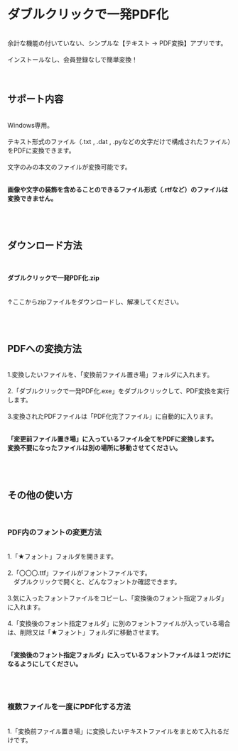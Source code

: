# ダブルクリックで一発PDF化<br>
<br>
余計な機能の付いていない、シンプルな【テキスト → PDF変換】アプリです。<br>
<br>
インストールなし、会員登録なしで簡単変換！
<br>
<br>
<br>

## サポート内容<br>
<br>
Windows専用。<br>
<br>
テキスト形式のファイル（.txt , .dat , .pyなどの文字だけで構成されたファイル）をPDFに変換できます。<br>
<br>
文字のみの本文のファイルが変換可能です。<br>
<br>

**画像や文字の装飾を含めることのできるファイル形式（.rtfなど）のファイルは変換できません。** <br>
<br>
<br>
<br>

## ダウンロード方法<br>
<br>

**ダブルクリックで一発PDF化.zip** <br>
<br>  
↑ここからzipファイルをダウンロードし、解凍してください。<br>
<br>
<br>
<br>

## PDFへの変換方法<br>
<br>
1.変換したいファイルを、「変換前ファイル置き場」フォルダに入れます。<br>
<br>
2.「ダブルクリックで一発PDF化.exe」をダブルクリックして、PDF変換を実行します。<br>
<br>
3.変換されたPDFファイルは「PDF化完了ファイル」に自動的に入ります。<br>
<br>

**「変更前ファイル置き場」に入っているファイル全てをPDFに変換します。** <br>
**変換不要になったファイルは別の場所に移動させてください。** <br>
<br>
<br>
<br>

## その他の使い方<br>
<br>

### PDF内のフォントの変更方法<br>
<br>
1.「★フォント」フォルダを開きます。<br>
<br>
2.「〇〇〇.ttf」ファイルがフォントファイルです。<br>
　ダブルクリックで開くと、どんなフォントか確認できます。<br>
<br>
3.気に入ったフォントファイルをコピーし、「変換後のフォント指定フォルダ」に入れます。<br>
<br>
4.「変換後のフォント指定フォルダ」に別のフォントファイルが入っている場合は、削除又は「★フォント」フォルダに移動させます。<br>
<br>

**「変換後のフォント指定フォルダ」に入っているフォントファイルは１つだけになるようにしてください。** <br>
<br>
<br>
<br>

 ### 複数ファイルを一度にPDF化する方法<br>
<br>
1.「変換前ファイル置き場」に変換したいテキストファイルをまとめて入れるだけです。<br>
